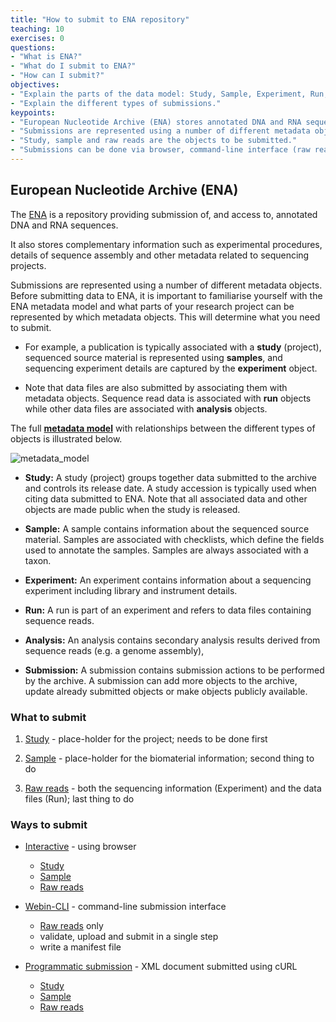 ```yaml
---
title: "How to submit to ENA repository"
teaching: 10
exercises: 0
questions:
- "What is ENA?"
- "What do I submit to ENA?"
- "How can I submit?"
objectives:
- "Explain the parts of the data model: Study, Sample, Experiment, Run, Analysis."
- "Explain the different types of submissions."
keypoints:
- "European Nucleotide Archive (ENA) stores annotated DNA and RNA sequences."
- "Submissions are represented using a number of different metadata objects." 
- "Study, sample and raw reads are the objects to be submitted."
- "Submissions can be done via browser, command-line interface (raw reads only) or programmatically."
---
```

## European Nucleotide Archive (ENA)
The [ENA](https://www.ebi.ac.uk/ena/browser/home) is a repository providing submission of, and access to, annotated DNA and RNA sequences. 

It also stores complementary information such as experimental procedures, details of sequence assembly and other metadata related to sequencing projects.

Submissions are represented using a number of different metadata objects. Before submitting data to ENA, it is important to familiarise yourself with the ENA metadata model and what parts of your research project can be represented by which metadata objects. This will determine what you need to submit.

* For example, a publication is typically associated with a **study** (project), sequenced source material is represented using **samples**, and sequencing experiment details are captured by the **experiment** object.

* Note that data files are also submitted by associating them with metadata objects. Sequence read data is associated with **run** objects while other data files are associated with **analysis** objects. 

The full **[metadata model](https://ena-docs.readthedocs.io/en/latest/submit/general-guide/metadata.html)** with relationships between the different types of objects is illustrated below.

![metadata_model](https://nbisweden.github.io/module-repository-submission-dm-practices/fig/metadata_model.png)


* **Study:** A study (project) groups together data submitted to the archive and controls its release date. A study accession is typically used when citing data submitted to ENA. Note that all associated data and other objects are made public when the study is released.

* **Sample:** A sample contains information about the sequenced source material. Samples are associated with checklists, which define the fields used to annotate the samples. Samples are always associated with a taxon.

* **Experiment:** An experiment contains information about a sequencing experiment including library and instrument details.

* **Run:** A run is part of an experiment and refers to data files containing sequence reads.

* **Analysis:** An analysis contains secondary analysis results derived from sequence reads (e.g. a genome assembly),

* **Submission:** A submission contains submission actions to be performed by the archive. A submission can add more objects to the archive, update already submitted objects or make objects publicly available.

### What to submit
1. [Study](https://ena-docs.readthedocs.io/en/latest/submit/study.html) - place-holder for the project; needs to be done first

2. [Sample](https://ena-docs.readthedocs.io/en/latest/submit/samples.html) - place-holder for the biomaterial information; second thing to do

3. [Raw reads](https://ena-docs.readthedocs.io/en/latest/submit/reads.html) - both the sequencing information (Experiment) and the data files (Run); last thing to do

### Ways to submit
* [Interactive](https://ena-docs.readthedocs.io/en/latest/submit/general-guide/interactive.html) - using browser
    * [Study](https://ena-docs.readthedocs.io/en/latest/submit/study/interactive.html)
    * [Sample](https://ena-docs.readthedocs.io/en/latest/submit/samples/interactive.html)
    * [Raw reads](https://ena-docs.readthedocs.io/en/latest/submit/reads/interactive.html)

* [Webin-CLI](https://ena-docs.readthedocs.io/en/latest/submit/general-guide/webin-cli.html) - command-line submission interface
    * [Raw reads](https://ena-docs.readthedocs.io/en/latest/submit/reads/webin-cli.html) only
    * validate, upload and submit in a single step
    * write a manifest file

* [Programmatic submission](https://ena-docs.readthedocs.io/en/latest/submit/reads/programmatic.html) - XML document submitted using cURL
    * [Study](https://ena-docs.readthedocs.io/en/latest/submit/study/programmatic.html)
    * [Sample](https://ena-docs.readthedocs.io/en/latest/submit/samples/programmatic.html)
    * [Raw reads](https://ena-docs.readthedocs.io/en/latest/submit/reads/programmatic.html)
